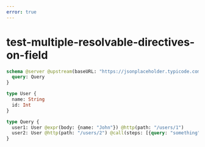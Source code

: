 ```yaml
---
error: true
---
```


# test-multiple-resolvable-directives-on-field

```graphql @config
schema @server @upstream(baseURL: "https://jsonplaceholder.typicode.com") {
  query: Query
}

type User {
  name: String
  id: Int
}

type Query {
  user1: User @expr(body: {name: "John"}) @http(path: "/users/1")
  user2: User @http(path: "/users/2") @call(steps: [{query: "something"}])
}
```
